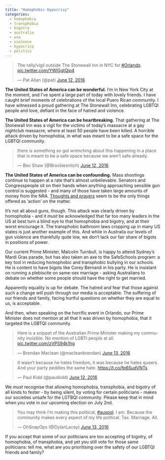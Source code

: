 ```yaml
---
title: "Homophobic Hypocrisy"
categories:
  - homophobia
  - transphobia
  - bigotry
  - australia
  - usa
  - violence
  - hypocrisy
  - politics
---
```


<blockquote class="twitter-tweet" data-lang="en"><p lang="en" dir="ltr">The rally/vigil outside The Stonewall Inn in NYC for <a href="https://twitter.com/hashtag/Orlando?src=hash">#Orlando</a>. <a href="https://t.co/YWIGgtQip4">pic.twitter.com/YWIGgtQip4</a></p>&mdash; Pat Allan (@pat) <a href="https://twitter.com/pat/status/742126872536993792">June 12, 2016</a></blockquote> <script async src="//platform.twitter.com/widgets.js" charset="utf-8"></script>

**The United States of America can be wonderful.** I’m in New York City at the moment, and I’ve spent a large part of today with lovely friends. I have caught brief moments of celebrations of the local Puero Rican community. I have witnessed a proud gathering at The Stonewall Inn, celebrating LGBTQI people and love, defiant in the face of hatred and violence.

**The United States of America can be heartbreaking.** That gathering at The Stonewall Inn was a vigil for the victims of today’s massacre at a gay nightclub massacre, where at least 50 people have been killed. A horrible attack driven by homophobia, in what was meant to be a safe space for the LGBTQI community.

<blockquote class="twitter-tweet" data-lang="en"><p lang="en" dir="ltr">there is something so gut wrenching about this happening in a place that is meant to be a safe space because we aren’t safe already.</p>&mdash; Bec Shaw (@Brocklesnitch) <a href="https://twitter.com/Brocklesnitch/status/741973667203014657">June 12, 2016</a></blockquote> <script async src="//platform.twitter.com/widgets.js" charset="utf-8"></script>

**The United States of America can be confounding.** Mass shootings continue to happen at a rate that’s almost unbelievable. Senators and Congresspeople sit on their hands when anything approaching sensible gun control is suggested - and many of those have taken large amounts of money from the NRA. [Thoughts and prayers](http://whatever.scalzi.com/2016/06/12/thoughts-and-prayers/) seem to be the only things offered as ‘action’ on the matter.

It’s not all about guns, though. This attack was clearly driven by homophobia - and it _must_ be acknowledged that far too many leaders in the US at best turn a blind eye to that homophobia and bigotry, and at their worst encourage it. The transphobic bathroom laws cropping up in many US states is just another example of this. And while in Australia our levels of gun violence are thankfully quite low, we don’t lack our fair share of bigots in positions of power.

Our current Prime Minister, Malcolm Turnbull, is happy to attend Sydney’s Mardi Gras parade, but has also taken an axe to the SafeSchools program: a key tool in reducing homophobic and transphobic bullying in our schools. He is content to have bigots like Corey Bernardi in his party. He is insistant on running a plebiscite on same-sex marriage - asking Australians to debate on whether some people should have the right to get married.

Apparently equality is up for debate. The hatred and fear that those against such a change will push through our media is acceptable. The suffering of our friends and family, facing hurtful questions on whether they are equal to us, is acceptable.

And then, when speaking on the horrific event in Orlando, our Prime Minister does not mention at all that it was driven by homophobia, that it targeted the LGBTQI community.

<blockquote class="twitter-tweet" data-lang="en"><p lang="en" dir="ltr">Here is a snippet of the Australian Prime Minister making my community invisible. No mention of LGBTI people at all. <a href="https://t.co/zVPS94k1hg">pic.twitter.com/zVPS94k1hg</a></p>&mdash; Brendan Maclean (@macleanbrendan) <a href="https://twitter.com/macleanbrendan/status/742155681332002817">June 13, 2016</a></blockquote> <script async src="//platform.twitter.com/widgets.js" charset="utf-8"></script>

<blockquote class="twitter-tweet" data-lang="en"><p lang="en" dir="ltr">It wasn’t because he hates freedom, it was because he hates queers. And your party peddles the same hate. <a href="https://t.co/fp6SudVNTs">https://t.co/fp6SudVNTs</a></p>&mdash; Paul Kidd (@paulkidd) <a href="https://twitter.com/paulkidd/status/742127301215715328">June 12, 2016</a></blockquote> <script async src="//platform.twitter.com/widgets.js" charset="utf-8"></script>

We _must_ recognise that allowing homophobia, transphobia, and bigotry of all kinds to fester - by being silent, by voting for certain politicians - makes our societies unsafe for the LGTBQI community. Please keep that in mind when you vote in our upcoming election on July 2nd.

<blockquote class="twitter-tweet" data-lang="en"><p lang="en" dir="ltr">You may think I’m making this political, <a href="https://twitter.com/hashtag/auspol?src=hash">#auspol</a>. I am. Because the community makes every aspect of my life political. Tax. Marriage. All.</p>&mdash; OhSnapOps (@DylanLacey) <a href="https://twitter.com/DylanLacey/status/742149186334785541">June 13, 2016</a></blockquote> <script async src="//platform.twitter.com/widgets.js" charset="utf-8"></script>

If you accept that some of our politicians are too accepting of bigotry, of homophobia, of transphobia, and yet you still vote for those same politicians: tell me, what are you prioritising over the safety of our LGBTQI friends and family?
